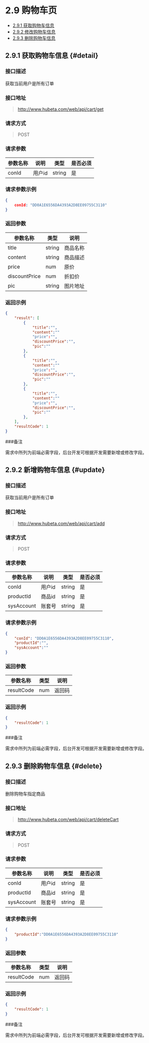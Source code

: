 # 2.9 购物车页

- [2.9.1 获取购物车信息](#detail) 
- [2.9.2 修改购物车信息](#update)
- [2.9.3 删除购物车信息](#delete)

## 2.9.1 获取购物车信息 {#detail}

### 接口描述

获取当前用户是所有订单

### 接口地址

> http://www.hubeta.com/web/api/cart/get

### 请求方式

> POST

### 请求参数

| 参数名称 | 说明 | 类型 | 是否必须 |
| --------- | ------------ | ------ | ----- |
| conId | 用户id  |string | 是 |

### 请求参数示例

```json
{
    conId: "DD0A1E6556DA4393A2D8EE09755C3110"
}
```

### 返回参数

| 参数名称 |类型 |说明 |
| --------- | ------------ | ------ |
| title| string | 商品名称 |
| content| string | 商品描述 |
| price| num | 原价 |
| discountPrice| num | 折扣价 |
| pic| string| 图片地址 |

### 返回示例
```json
{
    "result": [
        {
            "title":"",
            "content":""
            "price":"",
            "discountPrice":"",
            "pic":""
        },
        {
            "title":"",
            "content":""
            "price":"",
            "discountPrice":"",
            "pic":""
        },
        {
            "title":"",
            "content":""
            "price":"",
            "discountPrice":"",
            "pic":""
        },
    ],
    "resultCode": 1
}
```

###备注

需求中所列为前端必需字段，后台开发可根据开发需要新增或修改字段。

## 2.9.2 新增购物车信息 {#update}

### 接口描述

获取当前用户是所有订单

### 接口地址

> http://www.hubeta.com/web/api/cart/add

### 请求方式

> POST

### 请求参数

| 参数名称 | 说明 | 类型 | 是否必须 |
| --------- | ------------ | ------ | ----- |
| conId | 用户id  |string | 是 |
| productId | 商品id  |string | 是 |
| sysAccount | 账套号  |string | 是 |


### 请求参数示例

```json
{
    "conId": "DD0A1E6556DA4393A2D8EE09755C3110",
    "productId":"",
    "sysAccount":""
}
```

### 返回参数

| 参数名称 |类型 |说明 |
| --------- | ------------ | ------ |
| resultCode| num | 返回码 |

### 返回示例
```json
{
    "resultCode": 1
}
```

###备注

需求中所列为前端必需字段，后台开发可根据开发需要新增或修改字段。

## 2.9.3 删除购物车信息 {#delete}

### 接口描述

删除购物车指定商品

### 接口地址

> http://www.hubeta.com/web/api/cart/deleteCart

### 请求方式

> POST

### 请求参数

| 参数名称 | 说明 | 类型 | 是否必须 |
| --------- | ------------ | ------ | ----- |
| conId | 用户id  |string | 是 |
| productId | 商品id  |string | 是 |
| sysAccount | 账套号  |string | 是 |


### 请求参数示例

```json
{
    "productId":"DD0A1E6556DA4393A2D8EE09755C3110"
}
```

### 返回参数

| 参数名称 |类型 |说明 |
| --------- | ------------ | ------ |
| resultCode| num | 返回码 |

### 返回示例
```json
{
    "resultCode": 1
}
```

###备注

需求中所列为前端必需字段，后台开发可根据开发需要新增或修改字段。


